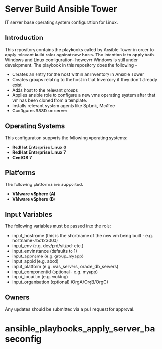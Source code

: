 
# Server Build Ansible Tower

IT server base operating system configuration for Linux. 

## Introduction
This repository contains the playbooks called by Ansible Tower in order to apply relevant build roles against new hosts.
The intention is to apply both Windows and Linux configuration- however Windows is still under development.
The playbook in this repository does the following -
- Creates an entry for the host within an Inventory in Ansible Tower
- Creates groups relating to the host in that Inventory if they don't already exist
- Adds host to the relevant groups
- Applies ansible role to configure a new vms operating system after that vm has been cloned from a template.
- Installs relevant system agents like Splunk, McAfee 
- Configures SSSD on server


## Operating Systems
This configuration supports the following operating systems:
- **RedHat Enterprise Linux 6**
- **RedHat Enterprise Linux 7**
- **CentOS 7**

## Platforms
The following platforms are supported:
- **VMware vSphere (A)**
- **VMware vSphere (B)**

## Input Variables
The following variables must be passed into the role:
- input_hostname (this is the shortname of the new vm being built - e.g. hostname-abc123000)
- input_env (e.g. dev/prd/sit/pdr etc.)
- input_envinstance (defaults to 1)
- input_appname (e.g. group_myapp)
- input_appid (e.g. abcd)
- input_platform (e.g. was_servers, oracle_db_servers)
- input_componentid (optional - e.g. myapp)
- input_location (e.g. woking)
- input_organisation (optional) (OrgA/OrgB/OrgC)

## Owners
Any updates should be submitted via a pull request for approval.
# ansible_playbooks_apply_server_baseconfig
